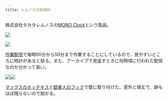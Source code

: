 ```yaml
---
title: レムノスの掛時計
---
```

株式会社タカタレムノスの[MONO Clock](https://www.amazon.co.jp/dp/B004UIT8BK)という製品。

![](https://lh3.googleusercontent.com/FSHLm_b4PEXlhSqWqmSnEMa7hJAu_GuBEj9_Zhf_8ev1ma9_HItmhHEWmF0k0OrFefw5lwISEruS9EY3QtsI3gK4SxDc5b5oQCfgF8bo6puyj6iJmvqDHGzVWcxzUAX54FJsCwPvot2LOVV1TcaxHvAmmcwY756bCsKJvb-8Qg4cWaaKwXGQXg0C)

![](https://lh5.googleusercontent.com/Yp0XeVsdxR6xL-2MYnypw8UUnxpoqz43JFv6sBdT_kvvS2EoRCIMbQJRTAd9gkDGfudDGc5ZRCiGeeAhJuymWXBasnasYJOBpfB_iNhhgzaps5DpjeQl0e60PoaB7-3IsJBIuOV3wapiO0ZCJi_zR4ka7jsDCipDuX0LunA0gon3FM1JzFJiFFPa)

[作業配信](https://www.youtube.com/channel/UC5s-KpSDGzxWPWNv94PnJHw)で毎時00分から50分まで作業することにしているので、見やすいところに時計があると捗る。また、アーカイブで見返すときに何時頃に行われた配信なのか分かって良い。

![](https://lh4.googleusercontent.com/uSdhlV3gdIHYuNiBZ9VqX4OkL01QKQ6qS7mVyXsojQdTVS_zRWNL7jTo8YMcSVEf2xPEm5fiRA2bf7thjdtdPl3js6jOOd1aOZMMeAAySb5m2utiGP-ju_qa6e2weoFNBSDk7JgWUKwnKKlQ1MvEW6D3VbtFwQFd-JozMQ_PZpPiOm30788trDBG)![](https://lh3.googleusercontent.com/-YyNhhTA6IJITcq1VY0xgFAo7jFfWfVsS2iQhhiIO0VruLURP6Atb63oRwqq3svvmebgKrt0h9s8su8xkhxFmJ7XeAZnqe4JnCuH1dTLx7xzFb045mIFvzHjj4uVXgDEjaMWa-6Ga7bpz5_sP_wEQNu503K5jE4MstdbuJtwlTHY7LhxzFdDS1Ow)

[マックスのホッチキス](https://www.amazon.co.jp/dp/B000O9WRWG)と[壁美人のフック](https://www.amazon.co.jp/dp/B00CU78TDG)で壁に取り付けた。意外と頑丈で、跡もほぼ残らないので助かる。
